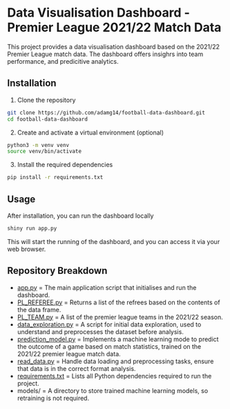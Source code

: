 # Data Visualisation Dashboard - Premier League 2021/22 Match Data

This project provides a data visualisation dashboard based on the 2021/22 Premier League match data. The dashboard offers insighrs into team performance, and predicitive analytics.

## Installation

1. Clone the repository
```bash
git clone https://github.com/adamg14/football-data-dashboard.git
cd football-data-dashboard

```

2. Create and activate a virtual environment (optional)
```bash
python3 -m venv venv
source venv/bin/activate
```

3. Install the required dependencies
```bash
pip install -r requirements.txt
```

## Usage
After installation, you can run the dashboard locally
```bash
shiny run app.py
```
This will start the running of the dashboard, and you can access it via your web browser.

## Repository Breakdown
- [app.py](app.py) = The main application script that initialises and run the dashboard.
- [PL_REFEREE.py](PL_REFEREE.py) = Returns a list of the refrees based on the contents of the data frame.
- [PL_TEAM.py](PL_TEAMS.py) = A list of the premier league teams in the 2021/22 season.
- [data_exploration.py](data_exploration.py) = A script for initial data exploration, used to understand and preprocesses the dataset before analysis.
- [prediction_model.py](prediction_model.py) = Implements a machine learning mode to predict the outcome of a game based on match statistics, trained on the 2021/22 premier league match data.
- [read_data.py](read_data.py) = Handle data loading and preprocessing tasks, ensure that data is in the correct format analysis.
- [requirements.txt](requirement.txt) = Lists all Python dependencies required to run the project.
- models/ = A directory to store trained machine learning models, so retraining is not required.
